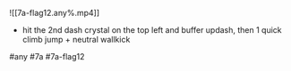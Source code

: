 

![[7a-flag12.any%.mp4]]

* hit the 2nd dash crystal on the top left and buffer updash, then 1 quick climb jump + neutral wallkick

#any #7a #7a-flag12
